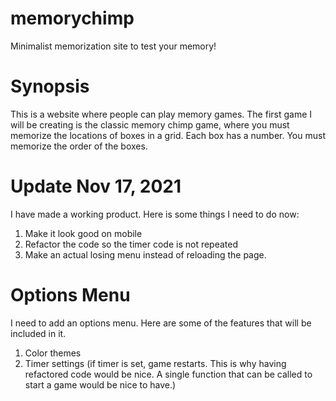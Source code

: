 # memorychimp
Minimalist memorization site to test your memory!

# Synopsis
This is a website where people can play memory games. The first game I will be creating is the classic memory chimp game, where you must 
memorize the locations of boxes in a grid. Each box has a number. You must memorize the order of the boxes.

# Update Nov 17, 2021
I have made a working product. Here is some things I need to do now:
1. Make it look good on mobile
2. Refactor the code so the timer code is not repeated 
3. Make an actual losing menu instead of reloading the page.

# Options Menu
I need to add an options menu. Here are some of the features that will be included in it.
1. Color themes
2. Timer settings (if timer is set, game restarts. This is why having refactored code would be nice. A single function that can be called to start a game would be nice to have.)

